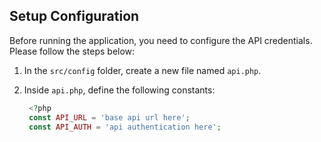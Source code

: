 ## Setup Configuration

Before running the application, you need to configure the API credentials. Please follow the steps below:

1. In the `src/config` folder, create a new file named `api.php`.

2. Inside `api.php`, define the following constants:

   ```php
    <?php
    const API_URL = 'base api url here';
    const API_AUTH = 'api authentication here';

